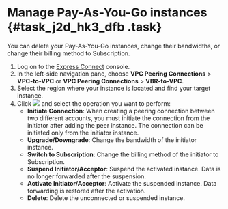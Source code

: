 # Manage Pay-As-You-Go instances {#task_j2d_hk3_dfb .task}

You can delete your Pay-As-You-Go instances, change their bandwidths, or change their billing method to Subscription.

1.  Log on to the [Express Connect](https://expressconnectnext.console.aliyun.com) console. 
2.  In the left-side navigation pane, choose **VPC Peering Connections** \> **VPC-to-VPC** or **VPC Peering Connections** \> **VBR-to-VPC**.
3.  Select the region where your instance is located and find your target instance.
4.  Click ![](images/12053_en-US_source.png) and select the operation you want to perform: 
    -   **Initiate Connection**: When creating a peering connection between two different accounts, you must initiate the connection from the initiator after adding the peer instance. The connection can be initiated only from the initiator instance.
    -   **Upgrade/Downgrade**: Change the bandwidth of the initiator instance.
    -   **Switch to Subscription**: Change the billing method of the initiator to Subscription.
    -   **Suspend Initiator/Acceptor**: Suspend the activated instance. Data is no longer forwarded after the suspension.
    -   **Activate Initiator/Acceptor**: Activate the suspended instance. Data forwarding is restored after the activation.
    -   **Delete**: Delete the unconnected or suspended instance.


